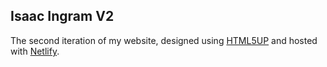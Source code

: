 ## Isaac Ingram V2

The second iteration of my website, designed using [HTML5UP](https://html5up.net) and hosted with [Netlify](https://www.netlify.com).

